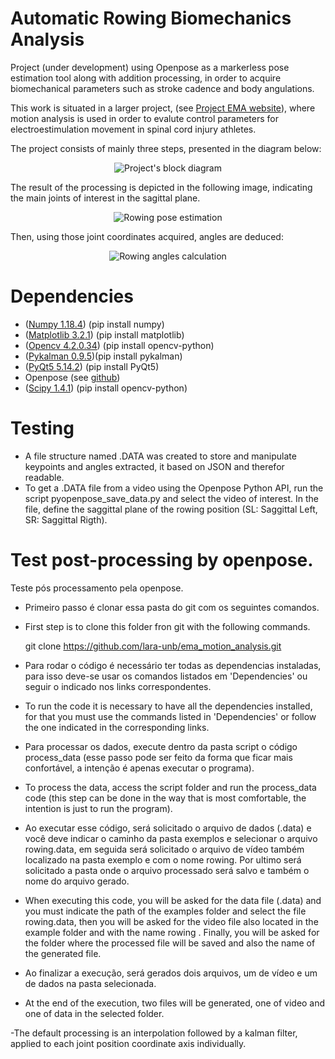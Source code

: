 # Automatic Rowing Biomechanics Analysis

Project (under development) using Openpose as a markerless pose estimation tool along with addition processing, in order to acquire biomechanical parameters such as stroke cadence and body angulations. 

This work is situated in a larger project, (see [Project EMA website](http://projectema.com)), where motion analysis is used in order to evalute control parameters for electroestimulation movement in spinal cord injury athletes.

The project consists of mainly three steps, presented in the diagram below:

<p align="center">
  <img src="https://github.com/lara-unb/ema_motion_analysis/blob/master/images/Visão_geral.png?raw=true" alt="Project's block diagram"/>
</p>

The result of the processing is depicted in the following image, indicating the main joints of interest in the sagittal plane. 

<p align="center">
  <img src="https://github.com/lara-unb/ema_motion_analysis/blob/master/images/kp.png?raw=true" alt="Rowing pose estimation"/>
</p>

Then, using those joint coordinates acquired, angles are deduced: 
 
<p align="center">
  <img src="https://github.com/lara-unb/ema_motion_analysis/blob/master/images/ang_1.png?raw=true" alt="Rowing angles calculation"/>
</p>

# Dependencies

- ([Numpy 1.18.4](https://pypi.org/project/numpy/)) (pip install numpy)
- ([Matplotlib 3.2.1](https://pypi.org/project/matplotlib/)) (pip install matplotlib)
- ([Opencv 4.2.0.34](https://pypi.org/project/opencv-python)) (pip install opencv-python)
- ([Pykalman 0.9.5](https://pypi.org/project/pykalman/))(pip install pykalman)
- ([PyQt5 5.14.2](https://pypi.org/project/PyQt5/)) (pip install PyQt5)
- Openpose (see [github](https://github.com/CMU-Perceptual-Computing-Lab/openpose))
- ([Scipy 1.4.1](https://pypi.org/project/scipy/)) (pip install opencv-python)

# Testing

- A file structure named .DATA was created to store and manipulate keypoints and angles extracted, it based on JSON and therefor readable.
- To get a .DATA file from a video using the Openpose Python API, run the script pyopenpose_save_data.py and select the video of interest. In the file, define the saggittal plane of the rowing position (SL: Saggittal Left, SR: Saggittal Rigth).


# Test post-processing by openpose.
Teste pós processamento pela openpose. 

- Primeiro passo é clonar essa pasta do git com os seguintes comandos. 
- First step is to clone this folder fron git with the following commands. 

	git clone https://github.com/lara-unb/ema_motion_analysis.git

- Para rodar o código é necessário ter todas as dependencias instaladas, para isso deve-se usar os comandos listados em 'Dependencies' ou seguir o indicado nos links correspondentes.
- To run the code it is necessary to have all the dependencies installed, for that you must use the commands listed in 'Dependencies' or follow the one indicated in the corresponding links.

- Para processar os dados, execute dentro da pasta script o código process_data (esse passo pode ser feito da forma que ficar mais confortável, a intenção é apenas executar o programa).  
- To process the data, access the script folder and run the process_data code (this step can be done in the way that is most comfortable, the intention is just to run the program).

- Ao executar esse código, será solicitado o arquivo de dados (.data) e você deve indicar o caminho da pasta exemplos e selecionar o arquivo rowing.data, em seguida será solicitado o arquivo de vídeo também localizado na pasta exemplo e com o nome rowing. Por ultimo será solicitado a pasta onde o arquivo processado será salvo e também o nome do arquivo gerado.
- When executing this code, you will be asked for the data file (.data) and you must indicate the path of the examples folder and select the file rowing.data, then you will be asked for the video file also located in the example folder and with the name rowing . Finally, you will be asked for the folder where the processed file will be saved and also the name of the generated file.

- Ao finalizar a execução, será gerados dois arquivos, um de vídeo e um de dados na pasta selecionada.
- At the end of the execution, two files will be generated, one of video and one of data in the selected folder.


-The default processing is an interpolation followed by a kalman filter, applied to each joint position coordinate axis individually.


